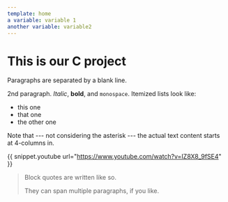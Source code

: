 ```yaml
---
template: home
a variable: variable 1
another variable: variable2
---
```

This is our C project
=====================

Paragraphs are separated by a blank line.

2nd paragraph. *Italic*, **bold**, and `monospace`. Itemized lists
look like:

  * this one
  * that one
  * the other one

Note that --- not considering the asterisk --- the actual text
content starts at 4-columns in.

{{ snippet.youtube url="https://www.youtube.com/watch?v=IZ8X8_9fSE4" }}

> Block quotes are
> written like so.
>
> They can span multiple paragraphs,
> if you like.
